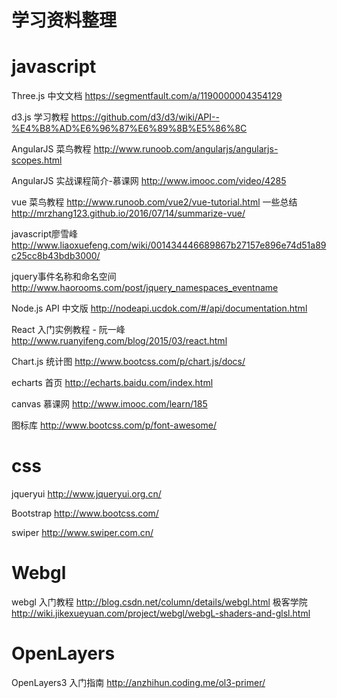 # 学习资料整理

# javascript

Three.js  中文文档 https://segmentfault.com/a/1190000004354129

d3.js     学习教程 https://github.com/d3/d3/wiki/API--%E4%B8%AD%E6%96%87%E6%89%8B%E5%86%8C

AngularJS 菜鸟教程 http://www.runoob.com/angularjs/angularjs-scopes.html

AngularJS 实战课程简介-慕课网 http://www.imooc.com/video/4285

vue       菜鸟教程  http://www.runoob.com/vue2/vue-tutorial.html
          一些总结  http://mrzhang123.github.io/2016/07/14/summarize-vue/

javascript廖雪峰 http://www.liaoxuefeng.com/wiki/001434446689867b27157e896e74d51a89c25cc8b43bdb3000/

jquery事件名称和命名空间 http://www.haorooms.com/post/jquery_namespaces_eventname

Node.js   API 中文版 http://nodeapi.ucdok.com/#/api/documentation.html

React     入门实例教程 - 阮一峰  http://www.ruanyifeng.com/blog/2015/03/react.html

Chart.js  统计图   http://www.bootcss.com/p/chart.js/docs/

echarts   首页     http://echarts.baidu.com/index.html 

canvas    慕课网   http://www.imooc.com/learn/185

图标库    http://www.bootcss.com/p/font-awesome/

# css

jqueryui   http://www.jqueryui.org.cn/

Bootstrap  http://www.bootcss.com/

swiper     http://www.swiper.com.cn/

# Webgl   

webgl      入门教程  http://blog.csdn.net/column/details/webgl.html
           极客学院  http://wiki.jikexueyuan.com/project/webgl/webgL-shaders-and-glsl.html

# OpenLayers 

OpenLayers3 入门指南  http://anzhihun.coding.me/ol3-primer/